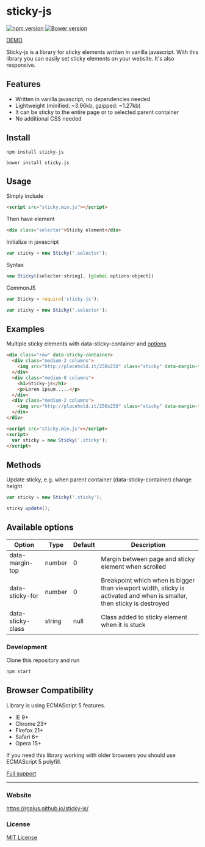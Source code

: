 # sticky-js
[![npm version](https://badge.fury.io/js/sticky-js.svg)](https://badge.fury.io/js/sticky-js)
[![Bower version](https://badge.fury.io/bo/sticky.js.svg)](https://badge.fury.io/bo/sticky.js)

[DEMO](https://rgalus.github.io/sticky-js/)

Sticky-js is a library for sticky elements written in vanilla javascript. With this library you can easily set sticky elements on your website. It's also responsive.

## Features

- Written in vanilla javascript, no dependencies needed
- Lightweight (minified: ~3.96kb, gzipped: ~1.27kb)
- It can be sticky to the entire page or to selected parent container
- No additional CSS needed

## Install

````
npm install sticky-js
````

````
bower install sticky.js
````

## Usage

Simply include

```html
<script src="sticky.min.js"></script>
```

Then have element

```html
<div class="selector">Sticky element</div>
```

Initialize in javascript

```js
var sticky = new Sticky('.selector');
```

Syntax

```js
new Sticky([selector:string], [global options:object])
```

CommonJS
```js
var Sticky = require('sticky-js');

var sticky = new Sticky('.selector');
```

## Examples

Multiple sticky elements with data-sticky-container and [options](https://github.com/rgalus/sticky-js#available-options)

```html
<div class="row" data-sticky-container>
  <div class="medium-2 columns">
    <img src="http://placehold.it/250x250" class="sticky" data-margin-top="20" data-sticky-for="1023" data-sticky-class="is-sticky">
  </div>
  <div class="medium-8 columns">
    <h1>Sticky-js</h1>
    <p>Lorem ipsum.....</p>
  </div>
  <div class="medium-2 columns">
    <img src="http://placehold.it/250x250" class="sticky" data-margin-top="20" data-sticky-for="1023" data-sticky-class="is-sticky">
  </div>
</div>

<script src="sticky.min.js"></script>
<script>
  var sticky = new Sticky('.sticky');
</script>
```

## Methods

Update sticky, e.g. when parent container (data-sticky-container) change height

```js
var sticky = new Sticky('.sticky');

sticky.update();
```

## Available options

Option | Type | Default | Description
------ | ---- | ------- | ----
data-margin-top | number | 0 | Margin between page and sticky element when scrolled
data-sticky-for | number | 0 | Breakpoint which when is bigger than viewport width, sticky is activated and when is smaller, then sticky is destroyed
data-sticky-class | string | null | Class added to sticky element when it is stuck

### Development

Clone this repository and run

```js
npm start
```

## Browser Compatibility

Library is using ECMAScript 5 features.

* IE 9+
* Chrome 23+
* Firefox 21+
* Safari 6+
* Opera 15+

If you need this library working with older browsers you should use ECMAScript 5 polyfill.

[Full support](http://caniuse.com/#search=ECMAScript%205)

* * *

### Website

https://rgalus.github.io/sticky-js/

### License

[MIT License](https://github.com/rgalus/sticky-js/blob/master/LICENSE)
